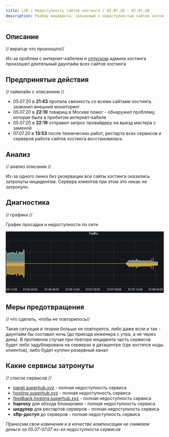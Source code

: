 ```yaml
---
title: LSR / Недоступность сайтов хостинга / 05.07.20 - 07.07.20
description: Разбор инцидента, связанный с недоступностью сайтов хостинга 05.07.20 - 07.07.20.
---
```


## Описание
// вкратце что произошло//

Из-за проблем с интернет-кабелем и [отпуском](https://vk.com/hosting.superhub?w=wall-195765831_41) админа хостинга произошел длительный даунтайм всех сайтов хостинга

## Предпринятые действия
// таймлайн с описанием //

- 05.07.20 в **21:43** пропала связность со всеми сайтами хостинга. зазвонил внешний мониторинг
- 05.07.20 в **22:10** товарищ в Москве помог - обнаружил проблему, которая была в пробитом интернет-кабеле
- 05.07.20 в **22:19** отправил запрос провайдеру на выезд мастера с заменой
- 07.07.20 в **13:53** после технических работ, рестарта всех сервисов и серверов работа сайтов хостинга восстановилась

## Анализ
// анализ описания //

Из-за одного линка без резервации все сайты хостинга оказались затронуты инцидентом. Сервера клиентов при этом это никак не затронуло. 

## Диагностика
// графики //

График просадки и недоступности по сети

![](/images/lsr/05-07-20/down-graph.png)

## Меры предотвращения
// что сделать, чтобы не повторилось// 

Такая ситуация *в теории* больше не повторится, либо даже если и так - даунтайм бы составил ночь (до приезда инженера с утра, а не через день). В противном случае при повторе инцидента часть сервисов будет либо задублирована на серверах в датацентре (где хостятся ноды клиентов), либо будет куплен резервный канал

## Какие сервисы затронуты
// список сервисов //

- [panel.superhub.xyz](https://panel.superhub.xyz) - полная недоступность сервиса
- [hosting.superhub.xyz](https://hosting.superhub.xyz) - полная недоступность сервиса
- [feedback.hosting.superhub.xyz](https://feedback.hosting.superhub.xyz) - полная недоступность сервиса
- **haproxy** для обхода блокировки - полная недоступность сервиса
- **шедулер** для рестартов серверов - полная недоступность сервиса
- **sftp-доступ** до серверов - полная недоступность сервиса

*Приносим свои извинения и в качестве компенсации не снимаем деньги за 05.07-07.07 из-за недоступности сервисов*
